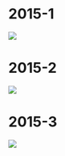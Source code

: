 # 2015-1
![](https://s1.ax1x.com/2018/03/21/97Yvlt.jpg)

# 2015-2

![](https://bilicover2015.github.io/Android/2015-2.jpg)
# 2015-3

![](https://bilicover2015.github.io/Android/2015-3.jpg)
